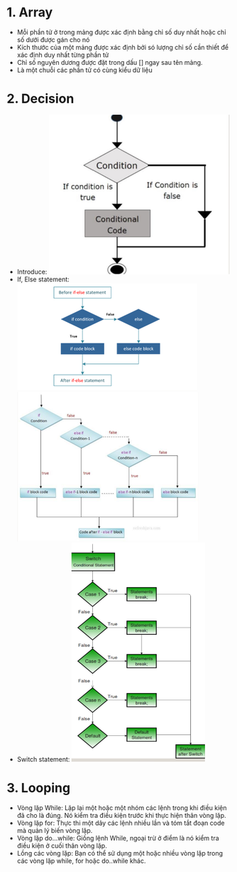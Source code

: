 # 1. Array 
- Mỗi phần tử ở trong mảng được xác định bằng chỉ số duy nhất hoặc chỉ số dưới được gán cho nó
- Kích thước của một mảng được xác định bởi só lượng chỉ số cần thiết để xác định duy nhất từng phần tử 
- Chỉ số nguyên dương được đặt trong dấu [] ngay sau tên mảng.
- Là một chuỗi các phần tử có cùng kiểu dữ liệu 
# 2. Decision 
- Introduce: ![alt text](image.png)
- If, Else statement: 
![alt text](image-1.png)
![alt text](image-2.png)
- Switch statement: 
![alt text](image-3.png)
# 3. Looping
- Vòng lặp While: Lặp lại một hoặc một nhóm các lệnh trong khi điều kiện đã cho là đúng. Nó kiểm tra điều kiện trước khi thực hiện thân vòng lặp.
- Vòng lặp for: Thực thi một dãy các lệnh nhiều lần và tóm tắt đoạn code mà quản lý biến vòng lặp.
- Vòng lặp do...while: Giống lệnh While, ngoại trừ ở điểm là nó kiểm tra điều kiện ở cuối thân vòng lặp.
- Lồng các vòng lặp: Bạn có thể sử dụng một hoặc nhiều vòng lặp trong các vòng lặp while, for hoặc do..while khác.

